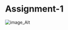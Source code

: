 # Assignment-1

![image_Alt](https://github.com/fathmakhatunmim/Assignment-1/commit/2adda0c1bc5efe7c801f0c83396f89e04e57fd6e)
